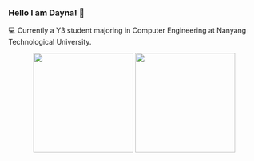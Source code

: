### Hello I am Dayna! 🍋

💻 Currently a Y3 student majoring in Computer Engineering at Nanyang Technological University.

<div align="center">
  <img height=200 src="https://github-readme-stats.vercel.app/api?username=dcxjn&show_icons=true&hide_rank=true&theme=vision-friendly-dark" />
  <img height=200 src="https://github-readme-stats.vercel.app/api/top-langs/?username=dcxjn&layout=compact&theme=vision-friendly-dark" /> 
</div>

